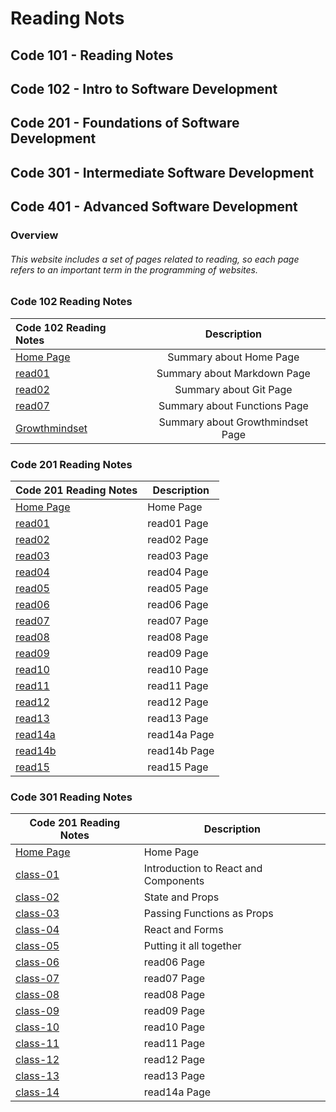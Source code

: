 # Reading Nots

## Code 101 - Reading Notes

## Code 102 - Intro to Software Development

## Code 201 - Foundations of Software Development

## Code 301 - Intermediate Software Development

## Code 401 - Advanced Software Development


### Overview 
###### This website includes a set of pages related to reading, so each page refers to an important term in the programming of websites.




### Code 102 Reading Notes


| Code 102 Reading Notes                                                         | Description                      | 
| :---                                                                           |    :----:                        |
| [Home Page](https://hadeelalshaee94.github.io/reading-notes/README)            | Summary about Home Page          | 
| [read01](https://hadeelalshaee94.github.io/reading-notes/read01)               | Summary about Markdown Page      | 
| [read02](https://hadeelalshaee94.github.io/reading-notes/read02)               | Summary about Git Page           | 
| [read07](https://hadeelalshaee94.github.io/reading-notes/read7)                | Summary about Functions Page     |
| [Growthmindset](https://hadeelalshaee94.github.io/reading-notes/Growthmindset) | Summary about Growthmindset Page | 

### Code 201 Reading Notes

| Code 201 Reading Notes                                                                      | Description |
| -----------                                                                                 | ----------- |
| [Home Page](https://hadeelalshaer94.github.io/Code-201-Reading-Notes/README)                | Home Page         |
| [read01](https://hadeelalshaer94.github.io/Code-201-Reading-Notes/read01)                   | read01 Page       |
| [read02](https://hadeelalshaer94.github.io/Code-201-Reading-Notes/read02)                   | read02 Page       |
| [read03](https://hadeelalshaer94.github.io/Code-201-Reading-Notes/read03)                   | read03 Page       |
| [read04](https://hadeelalshaer94.github.io/Code-201-Reading-Notes/read04)                   | read04 Page       |
| [read05](https://hadeelalshaer94.github.io/Code-201-Reading-Notes/read05)                   | read05 Page       |
| [read06](https://hadeelalshaer94.github.io/Code-201-Reading-Notes/read06)                   | read06 Page       |
| [read07](https://hadeelalshaer94.github.io/Code-201-Reading-Notes/read07)                   | read07 Page       |
| [read08](https://hadeelalshaer94.github.io/Code-201-Reading-Notes/read08)                   | read08 Page       |
| [read09](https://hadeelalshaer94.github.io/Code-201-Reading-Notes/read09)                   | read09 Page       |
| [read10](https://hadeelalshaer94.github.io/Code-201-Reading-Notes/read10)                   | read10 Page       |
| [read11](https://hadeelalshaer94.github.io/Code-201-Reading-Notes/read11)                   | read11 Page       |
| [read12](https://hadeelalshaer94.github.io/Code-201-Reading-Notes/read12)                   | read12 Page       |
| [read13](https://hadeelalshaer94.github.io/Code-201-Reading-Notes/read13)                   | read13 Page       |
| [read14a](https://hadeelalshaer94.github.io/Code-201-Reading-Notes/read14a)                 | read14a Page      |
| [read14b](https://hadeelalshaer94.github.io/Code-201-Reading-Notes/read14b)                 | read14b Page      |
| [read15](https://hadeelalshaer94.github.io/Code-201-Reading-Notes/read15)                   | read15 Page       |




### Code 301 Reading Notes

| Code 201 Reading Notes                                                                      | Description |
| -----------                                                                                 | ----------- |
| [Home Page](https://hadeelalshaer94.github.io/reading-notes/README)                | Home Page         |
| [class-01](https://hadeelalshaer94.github.io/reading-notes/301/class-01)                   |  Introduction to React and Components     |
| [class-02](https://hadeelalshaer94.github.io/reading-notes/301/class-02)                   | State and Props       |
| [class-03](https://hadeelalshaer94.github.io/reading-notes/301/class-03)                   | Passing Functions as Props       |
| [class-04](https://hadeelalshaer94.github.io/reading-notes/301/class-04)                   | React and Forms       |
| [class-05](https://hadeelalshaer94.github.io/reading-notes/301/class-05)                   | Putting it all together       |
| [class-06](https://hadeelalshaer94.github.io/reading-notes/301/class-06)                   | read06 Page       |
| [class-07](https://hadeelalshaer94.github.io/reading-notes/301/class-07)                   | read07 Page       |
| [class-08](https://hadeelalshaer94.github.io/reading-notes/301/class-08)                   | read08 Page       |
| [class-09](https://hadeelalshaer94.github.io/reading-notes/301/class-09)                   | read09 Page       |
| [class-10](https://hadeelalshaer94.github.io/reading-notes/301/class-10)                   | read10 Page       |
| [class-11](https://hadeelalshaer94.github.io/reading-notes/301/class-11)                   | read11 Page       |
| [class-12](https://hadeelalshaer94.github.io/reading-notes/301/301/-12)                   | read12 Page       |
| [class-13](https://hadeelalshaer94.github.io/reading-notes/301/class-13)                   | read13 Page       |
| [class-14](https://hadeelalshaer94.github.io/reading-notes/301/class-14)                 | read14a Page      |

